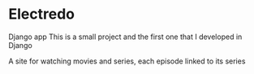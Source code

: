 # Electredo
Django app
This is a small project and the first one that I developed in Django

A site for watching movies and series, each episode linked to its series
